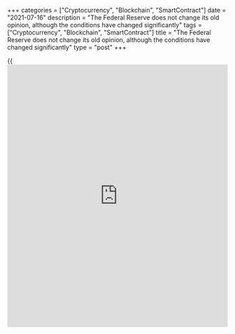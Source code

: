 +++
categories = ["Cryptocurrency", "Blockchain", "SmartContract"]
date = "2021-07-16"
description = "The Federal Reserve does not change its old opinion, although the conditions have changed significantly"
tags = ["Cryptocurrency", "Blockchain", "SmartContract"]
title = "The Federal Reserve does not change its old opinion, although the conditions have changed significantly"
type = "post"
+++

{{<iframe id="large-banner" src="https://www.bounty.group/#slide=12.0" width="100%" height="600" scrolling="no" style="border: 0px solid rgb(216, 221, 230); border-radius: 3px;">}}

2021-07-16

2021-07-16

Fed is not dressed for the weather. Review as of 16.07.2021Dmitri
Demidenko

The Federal Reserve does not change its old opinion, although the
conditions have changed significantly

## When will Jerome Powell get nervous?

Nothing elevates a person above the crowd like the gallows.
Congressional Democrats and Republicans were willing to hang Jerome
Powell for allowing core inflation to hit its highest levels since the
1990s. They say they are nervous and are looking forward to when the Fed
chairman starts to get nervous. They intend to sleep with one eye open
until the central bank does what its predecessors did - tightens
monetary [policy](https://www.fintechee.com/policy/). There were a lot of tips, but usually when a person
distributes a lot of recommendations, they tend to lose its relevance.

Some people, after they left their mark in [history](https://www.fixpro.org/post/chargeless-historical-data-api-backtesting/), should have put
things in order afterwards. Jerome Powell and his team are terrified of
Ben Bernanke's heritage who launched a taper tantrum in 2013 after the
announcement of the QE tapering. So the Fed decided to signal the QE
reduction very carefully. This event had a negative effect. The debt
market claims that monetary [policy](https://www.fintechee.com/policy/) will be tightened sooner than FOMC
officials say. The yield on monetary-sensitive 2-year Treasuries is
rising, while the yield on 10-year bonds is falling. This is usually
interpreted as a potential slowdown in the economy due to the upcoming
increase in the federal funds rate.

You'd better throw a grenade in such a way, so that it can kill someone
else besides you. With its wait-and-see approach, the Fed risks
provoking another recession. Further acceleration of inflation will
force it to raise federal funds rates very aggressively. This risks
ruining the economy. It looks like the debt market is right: tightening
of monetary [policy](https://www.fintechee.com/policy/) is a necessity. The Fed is having problems with how
to make it softer so as not to provoke panic in the market.

> \- My head constantly hurts, can you help me with a solution?

>

> \- Sure, there is a man.

>

> \- Who is he?

>

> \- Executioner.

Donald Trump played the role of the executioner during his presidency.
He regularly accused Jerome Powell calling him an enemy of the United
States. Now the vacancy is free, so the Fed chairman is forced to come
up with a solution that will save him from a headache. That's the way
life is, the heads of central banks, as well as everyone else, have
problems.

> \- Are there any people who are not worried about anything and who
have no problems?

>

> \- Of course.

>

> \- Who are they?

>

> \- They have a name tag on their big toe...

Why shouldn't the Fed admit that the conditions during which it stuck to
a wait-and-see approach have changed? There is no 2020 anymore. The US
economy is recovering at a much faster pace than expected. Fiscal [policy](https://www.fintechee.com/policy/)
has provided significantly more incentives, and inflation accelerated
much faster than one might have expected. Conditions, in other words,
the weather, have changed significantly, but the Fed still prefers to go
out in the same clothes, believing that there is no bad weather. Only
terrible cold and unbearable heat.





## Price chart of EURUSD in real time mode

The content of this article reflects the author’s opinion and does not
necessarily reflect the official position of LiteForex. The material
published on this page is provided for informational purposes only and
should not be considered as the provision of investment advice for the
purposes of Directive 2004/39/EC.

Rate this article:

{{value}}

( {{count}} {{title}} )
